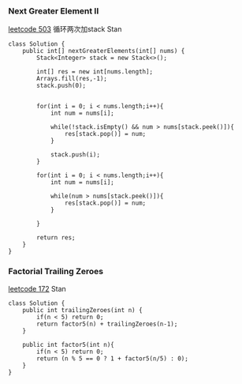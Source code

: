 ### Next Greater Element II
[leetcode 503](https://leetcode.com/problems/next-greater-element-ii/)
循环两次加stack
Stan
```
class Solution {
    public int[] nextGreaterElements(int[] nums) {
        Stack<Integer> stack = new Stack<>();
        
        int[] res = new int[nums.length];
        Arrays.fill(res,-1);
        stack.push(0);
        
        
        for(int i = 0; i < nums.length;i++){
            int num = nums[i];
            
            while(!stack.isEmpty() && num > nums[stack.peek()]){
                res[stack.pop()] = num;
            }
            
            stack.push(i);
        }
        
        for(int i = 0; i < nums.length;i++){
            int num = nums[i];
            
            while(num > nums[stack.peek()]){
                res[stack.pop()] = num;
            }

        }
        
        return res;
    }
}
```

### Factorial Trailing Zeroes
[leetcode 172](https://leetcode.com/problems/factorial-trailing-zeroes/submissions/)
Stan

```
class Solution {
    public int trailingZeroes(int n) {
        if(n < 5) return 0;
        return factor5(n) + trailingZeroes(n-1);
    }
    
    public int factor5(int n){
        if(n < 5) return 0;
        return (n % 5 == 0 ? 1 + factor5(n/5) : 0);
    }
}
```
